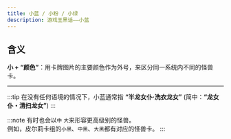 ```yaml
---
title: 小蓝 / 小粉 / 小绿
description: 游戏王黑话——小蓝
---
```


## 含义

**小 + “颜色”**：用卡牌图片的主要颜色作为外号，来区分同一系统内不同的怪兽卡。

---

:::tip
在没有任何语境的情况下，小蓝通常指 **“半龙女仆·洗衣龙女”** (简中：**“龙女仆・清扫龙女”**)
:::

:::note
有时也会以`中` `大`来形容更高级别的怪兽。  
例如，皮尔莉卡组的`小黑`、`中黑`、`大黑`都有对应的怪兽卡。
:::
